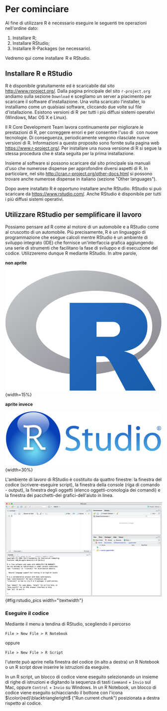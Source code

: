 # Per cominciare 




Al fine di utilizzare R è necessario eseguire le seguenti tre operazioni
nell'ordine dato:

1.  Installare R;
2.  Installare RStudio;
3.  Installare R-Packages (se necessario).

Vedremo qui come installare  R e RStudio.

## Installare R e RStudio

R è disponibile gratuitamente ed è scaricabile dal sito
<http://www.rproject.org/>. Dalla pagina principale del sito
`r-project.org` andiamo sulla sezione `Download` e scegliamo un server a
piacimento per scaricare il software d'installazione. Una volta
scaricato l'installer, lo installiamo come un qualsiasi software,
cliccando due volte sul file d'istallazione. Esistono versioni di R  per
tutti i più diffusi sistemi operativi (Windows, Mac OS X e Linux).

Il R Core Development Team lavora continuamente per migliorare le
prestazioni di R, per correggere errori e per consentire l'uso di   con
nuove tecnologie. Di conseguenza, periodicamente vengono rilasciate
nuove versioni di R. Informazioni a questo proposito sono fornite sulla
pagina web <https://www.r-project.org/>. Per installare una nuova
versione di R si segue la stessa procedura che è stata seguita per la
prima installazione. 

Insieme al software si possono scaricare dal sito principale sia manuali d'uso che numerose dispense per approfondire diversi aspetti di R. In particolare, nel sito  <http://cran.r-project.org/other-docs.html> si possono trovare anche  numerose dispense in italiano (sezione "Other languages").

Dopo avere installato R è opportuno installare anche RStudio. RStudio si
può scaricare da <https://www.rstudio.com/>. Anche RStudio è disponibile
per tutti i più diffusi sistemi operativi.

## Utilizzare RStudio per semplificare il lavoro

Possiamo pensare ad R come al motore di un automobile e a RStudio come
al cruscotto di un automobile. Più precisamente, R è un linguaggio di
programmazione che esegue calcoli mentre RStudio è un ambiente di
sviluppo integrato (IDE) che fornisce un'interfaccia grafica aggiungendo
una serie di strumenti che facilitano la fase di sviluppo e di
esecuzione del codice. Utilizzeremo dunque R mediante RStudio. In altre
parole, 

__non aprite__

![](images/R_logo.png){width=15%} 

__aprite invece__

![](images/RStudio-Logo-Blue-Gradient.png){width=30%}

L'ambiente di lavoro di RStudio è costituito da quattro finestre: la finestra del codice (scrivere-eseguire script), la finestra della console (riga di comando -
output), la finestra degli oggetti (elenco oggetti-cronologia dei
comandi) e la finestra dei pacchetti-dei grafici-dell'aiuto in linea.

![La console di RStudio.](images/rstudio_pics.png){#fig:rstudio_pics width="\\textwidth"}

### Eseguire il codice

Mediante il menu a tendina di RStudio, scegliendo il percorso

    File > New File > R Notebook

oppure

    File > New File > R Script

l'utente può aprire nella finestra del codice (in alto a destra) un R Notebook o un R script dove inserire le istruzioni da eseguire.

In un R script, un blocco di codice viene eseguito selezionando un
insieme di righe di istruzioni e digitando la sequenza di tasti
`Command` + `Invio` sul Mac, oppure `Control` + `Invio` su Windows. In
un R Notebook, un blocco di codice viene eseguito schiacciando il
bottone con l'icona $\color{red}\blacktriangleright$ ("Run current
chunk") posizionata a destra rispetto al codice.


